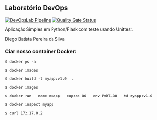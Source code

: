 ## Laboratório DevOps
 
[![DevOpsLab Pipeline](https://github.com/apokalypsi/devopslab-7aso/actions/workflows/pipeline.yml/badge.svg)](https://github.com/apokalypsi/devopslab-7aso/actions/workflows/pipeline.yml)
[![Quality Gate Status](https://sonarcloud.io/api/project_badges/measure?project=apokalypsi_devopslab-7aso&metric=alert_status)](https://sonarcloud.io/summary/new_code?id=apokalypsi_devopslab-7aso)


Aplicação Simples em Python/Flask com teste usando Unittest.

Diego Batista Pereira da Silva



### Ciar nosso container Docker:

`$ docker ps -a`

`$ docker images`

`$ docker build -t myapp:v1.0  .`

`$ docker images`

`$ docker run --name myapp --expose 80 --env PORT=80  -td myapp:v1.0`

`$ docker inspect myapp`

`$ curl 172.17.0.2`